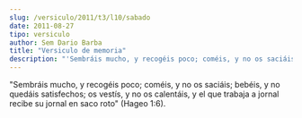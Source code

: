 ```yaml
---
slug: /versiculo/2011/t3/l10/sabado
date: 2011-08-27
tipo: versiculo
author: Sem Dario Barba
title: "Versiculo de memoria"
description: "'Sembráis mucho, y recogéis poco; coméis, y no os saciáis; bebéis, y no  quedáis satisfechos; os vestís, y no os calentáis, y el que trabaja a jornal  recibe su jornal en saco roto' (Hageo 1:6)."
---
```


"Sembráis mucho, y recogéis poco; coméis, y no os saciáis; bebéis, y no quedáis satisfechos; os vestís, y no os calentáis, y el que trabaja a jornal recibe su jornal en saco roto" (Hageo 1:6).
